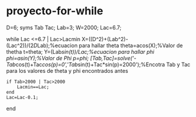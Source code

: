 # proyecto-for-while
D=6;
syms Tab Tac;
Lab=3;
W=2000;
Lac=6.7;

while Lac <=6.7 | Lac>Lacmin
    X=((D^2)+(Lab^2)-(Lac^2))/(2*D*Lab);%ecuacion para hallar theta
    theta=acos(X);%Valor de thetha
    t=theta;
    Y=(Lab*sin(t))/Lac;%ecuacion para hallar phi
    phi=asin(Y);%Valor de Phi
    p=phi;
    [Tab,Tac]=solve('-Tab*cos(t)+Tac*cos(p)=0','Tab*sin(t)+Tac*sin(p)=2000');%Encotra Tab y Tac para los valores de theta y phi encontrados antes
    
    if Tab>2000 | Tac>2000
        Lacmin==Lac;
    end
    Lac=Lac-0.1;
    
end
